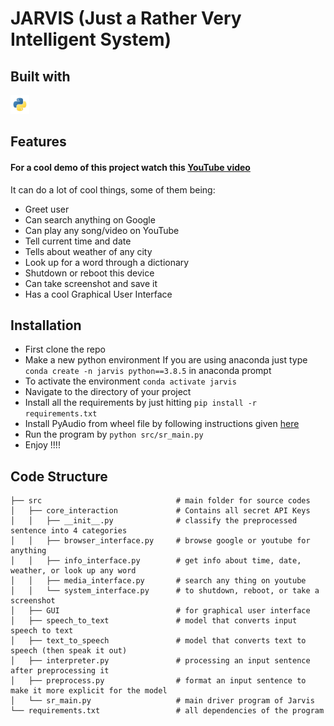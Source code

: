 # JARVIS (Just a Rather Very Intelligent System)

## Built with

<code><img height="30" src="https://raw.githubusercontent.com/github/explore/80688e429a7d4ef2fca1e82350fe8e3517d3494d/topics/python/python.png"></code>


## Features

#### For a cool demo of this project watch this [YouTube video](https://www.youtube.com)

It can do a lot of cool things, some of them being:

- Greet user
- Can search anything on Google 
- Can play any song/video on YouTube
- Tell current time and date
- Tells about weather of any city
- Look up for a word through a dictionary
- Shutdown or reboot this device
- Can take screenshot and save it
- Has a cool Graphical User Interface

  
## Installation

- First clone the repo
- Make a new python environment
    If you are using anaconda just type ```conda create -n jarvis python==3.8.5``` in anaconda prompt
- To activate the environment ```conda activate jarvis```
- Navigate to the directory of your project
- Install all the requirements by just hitting ```pip install -r requirements.txt```
- Install PyAudio from wheel file by following instructions given [here](https://stackoverflow.com/a/55630212)
- Run the program by ```python src/sr_main.py```
- Enjoy !!!!

## Code Structure

    ├── src                              # main folder for source codes 
    │   ├── core_interaction             # Contains all secret API Keys
    │   │   ├── __init__.py              # classify the preprocessed sentence into 4 categories
    │   │   ├── browser_interface.py     # browse google or youtube for anything
    │   │   ├── info_interface.py        # get info about time, date, weather, or look up any word
    │   │   ├── media_interface.py       # search any thing on youtube
    │   │   └── system_interface.py      # to shutdown, reboot, or take a screenshot
    │   ├── GUI                          # for graphical user interface
    │   ├── speech_to_text               # model that converts input speech to text
    │   ├── text_to_speech               # model that converts text to speech (then speak it out)
    │   ├── interpreter.py               # processing an input sentence after preprocessing it
    │   ├── preprocess.py                # format an input sentence to make it more explicit for the model
    │   └── sr_main.py                   # main driver program of Jarvis
    └── requirements.txt                 # all dependencies of the program
